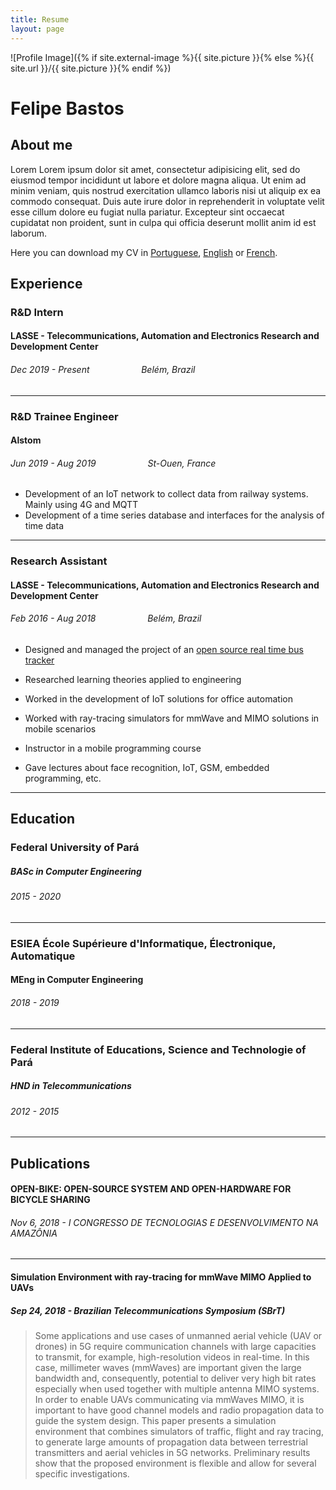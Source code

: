 ```yaml
---
title: Resume
layout: page
---
```


![Profile Image]({% if site.external-image %}{{ site.picture }}{% else %}{{ site.url }}/{{ site.picture }}{% endif %})


# Felipe Bastos

## About me

Lorem Lorem ipsum dolor sit amet, consectetur adipisicing elit, sed do eiusmod
tempor incididunt ut labore et dolore magna aliqua. Ut enim ad minim veniam,
quis nostrud exercitation ullamco laboris nisi ut aliquip ex ea commodo
consequat. Duis aute irure dolor in reprehenderit in voluptate velit esse
cillum dolore eu fugiat nulla pariatur. Excepteur sint occaecat cupidatat non
proident, sunt in culpa qui officia deserunt mollit anim id est laborum.

Here you can download my CV in [Portuguese](https://google.com/), [English](https://google.com/) or [French](https://google.com/).


## Experience

### R&D Intern
#### LASSE - Telecommunications, Automation and Electronics Research and Development Center
###### Dec 2019 - Present &nbsp; &nbsp; &nbsp; &nbsp; &nbsp; &nbsp; &nbsp; &nbsp; &nbsp; &nbsp; Belém, Brazil

---

### R&D Trainee Engineer
#### Alstom
###### Jun 2019 - Aug 2019 &nbsp; &nbsp; &nbsp; &nbsp; &nbsp; &nbsp; &nbsp; &nbsp; &nbsp; &nbsp; St-Ouen, France

+ Development of an IoT network to collect data from railway systems. Mainly using 4G and MQTT
+ Development of a time series database and interfaces for the analysis of time data

---

### Research Assistant
#### LASSE - Telecommunications, Automation and Electronics Research and Development Center
###### Feb 2016 - Aug 2018 &nbsp; &nbsp; &nbsp; &nbsp; &nbsp; &nbsp; &nbsp; &nbsp; &nbsp; &nbsp; Belém, Brazil

+ Designed and managed the project of an [open source real time bus tracker](https://github.com/lasseufpa/circular/)

+ Researched learning theories applied to engineering

+ Worked in the development of IoT solutions for office automation

+ Worked with ray-tracing simulators for mmWave and MIMO solutions in mobile scenarios

+ Instructor in a mobile programming course

+ Gave lectures about face recognition, IoT, GSM, embedded programming, etc.

---

## Education

### Federal University of Pará
#####  BASc in Computer Engineering
###### 2015 - 2020

---

### ESIEA École Supérieure d'Informatique, Électronique, Automatique
#### MEng in Computer Engineering
###### 2018 - 2019

---

### Federal Institute of Educations, Science and Technologie of Pará
##### HND in Telecommunications 
###### 2012 - 2015

---

## Publications

#### OPEN-BIKE: OPEN-SOURCE SYSTEM AND OPEN-HARDWARE FOR BICYCLE SHARING 
######  Nov 6, 2018 - I CONGRESSO DE TECNOLOGIAS E DESENVOLVIMENTO NA AMAZÔNIA 

---

#### Simulation Environment with ray-tracing for mmWave MIMO Applied to UAVs
##### Sep 24, 2018 - Brazilian Telecommunications Symposium (SBrT)

> Some applications and use cases of unmanned aerial vehicle (UAV or drones) in 5G require communication
channels with large capacities to transmit, for example, high-resolution videos in real-time.
In this case, millimeter waves (mmWaves) are important given the large bandwidth and, consequently, potential to deliver very high bit rates especially when used together with multiple antenna MIMO systems. In order to enable UAVs communicating via mmWaves MIMO, it is important to have good
channel models and radio propagation data to guide the system design. This paper presents a simulation environment that combines simulators of traffic, flight and ray tracing, to generate large amounts of propagation data between terrestrial transmitters and aerial vehicles in 5G networks. Preliminary
results show that the proposed environment is flexible and allow for several specific investigations.





